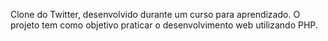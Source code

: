 Clone do Twitter, desenvolvido durante um curso para aprendizado. O projeto tem como objetivo praticar o desenvolvimento web utilizando PHP.
